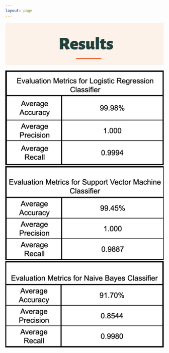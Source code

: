 ```yaml
---
layout: page
---
```

![alt-text-1](/assets/img/Results2.png "title") 

![alt-text-1](/assets/img/LogisticRegression2.jpg "title") 
![alt-text-1](/assets/img/SVM2.jpg "title") 
![alt-text-1](/assets/img/NaiveBayes2.jpg "title") 